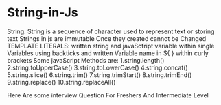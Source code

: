 # String-in-Js
String: String is a sequence of character used to represent text or storing text
Strings in js are immutable
Once they created cannot be Changed
TEMPLATE LITERALS: written string and javaScfript variable within single Variables using backticks and written Variable name in ${ } within curly brackets
Some javaScript Methods are:
1.string.length()
2.string.toUpperCase()
3.string.toLowerCase()
4.string.concat()
5.string.slice()
6.string.trim()
7.string.trimStart()
8.string.trimEnd()
9.string.replace()
10.string.replaceAll()

Here Are some interview Question For Freshers And Intermediate Level
